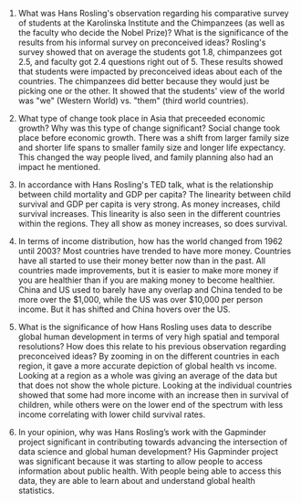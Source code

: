 1. What was Hans Rosling's observation regarding his comparative survey of students at the Karolinska Institute and the Chimpanzees (as well as the faculty who decide the Nobel Prize)? What is the significance of the results from his informal survey on preconceived ideas?
Rosling's survey showed that on average the students got 1.8, chimpanzees got 2.5, and faculty got 2.4 questions right out of 5. These results showed that students were impacted by preconceived ideas about each of the countries. The chimpanzees did better because they would just be picking one or the other. It showed that the students' view of the world was "we" (Western World) vs. "them" (third world countries).

2. What type of change took place in Asia that preceeded economic growth? Why was this type of change significant?
Social change took place before economic growth. There was a shift from larger family size and shorter life spans to smaller family size and longer life expectancy. This changed the way people lived, and family planning also had an impact he mentioned.

3. In accordance with Hans Rosling's TED talk, what is the relationship between child mortality and GDP per capita?
The linearity between child survival and GDP per capita is very strong. As money increases, child survival increases. This linearity is also seen in the different countries within the regions. They all show as money increases, so does survival.

4. In terms of income distribution, how has the world changed from 1962 until 2003?
Most countries have trended to have more money. Countries have all started to use their money better now than in the past. All countries made improvements, but it is easier to make more money if you are healthier than if you are making money to become healthier. China and US used to barely have any overlap and China tended to be more over the $1,000, while the US was over $10,000 per person income. But it has shifted and China hovers over the US. 

5. What is the significance of how Hans Rosling uses data to describe global human development in terms of very high spatial and temporal resolutions? How does this relate to his previous observation regarding preconceived ideas?
By zooming in on the different countries in each region, it gave a more accurate depiction of global health vs income. Looking at a region as a whole was giving an average of the data but that does not show the whole picture. Looking at the individual countries showed that some had more income with an increase then in survival of children, while others were on the lower end of the spectrum with less income correlating with lower child survival rates.

6. In your opinion, why was Hans Rosling’s work with the Gapminder project significant in contributing towards advancing the intersection of data science and global human development?
His Gapminder project was significant because it was starting to allow people to access information about public health. With people being able to access this data, they are able to learn about and understand global health statistics. 
